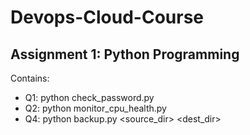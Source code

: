 # Devops-Cloud-Course

## Assignment 1: Python Programming
Contains: 
- Q1: python check_password.py
- Q2: python monitor_cpu_health.py
- Q4: python backup.py <source_dir> <dest_dir>